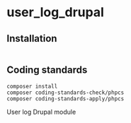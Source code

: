 # user_log_drupal


## Installation

```shell
```

## Coding standards

```shell
composer install
composer coding-standards-check/phpcs
composer coding-standards-apply/phpcs
```
User log Drupal module
